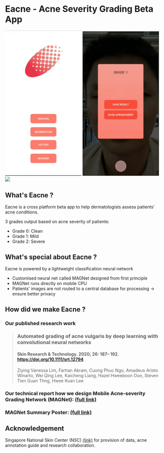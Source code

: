 # Eacne - Acne Severity Grading Beta App

<span><img src="resources/app_1.png" width="250"/></span>
<span><img src="resources/app_2.png" width="250"/></span>
<span><img src="resources/app_3.gif" width="265"/></span>


## What's Eacne ?
Eacne is a cross platform beta app to help dermatologists assess patients' acne conditions.

3 grades output based on acne severity of patients:
- Grade 0: Clean
- Grade 1: Mild
- Grade 2: Severe


## What's special about Eacne ?
Eacne is powered by a lightweight classification neural network
- Customised neural net called MAGNet designed from first principle
- MAGNet runs directly on mobile CPU
- Patients' images are not routed to a central database for processing -> ensure better privacy


## How did we make Eacne ?
### Our published research work
> ### Automated grading of acne vulgaris by deep learning with convolutional neural networks
> #### Skin Research & Technology. 2020; 26: 187– 192. https://doi.org/10.1111/srt.12794
> Ziying Vanessa Lim, Farhan Akram, Cuong Phuc Ngo, Amadeus Aristo Winarto, Wei Qing Lee, Kaicheng Liang, Hazel Hweeboon Oon, Steven Tien Guan Thng, Hwee Kuan Lee


### Our technical report how we design Mobile Acne-severity Grading Network (MAGNet): [(full link)](https://drive.google.com/file/d/16fMoO-TsQ8kdw0IQVeG4sEh6rHxWNLVi/view?usp=sharing)


### MAGNet Summary Poster: [(full link)](https://drive.google.com/file/d/12eHP8VXvuZFE5Z81SLjhBBwN3pj9_DGv/view?usp=sharing)


## Acknowledgement
Singapore National Skin Center (NSC) [(link)](https://www.nsc.com.sg/Pages/index.aspx) for provision of data, acne annotation guide and research collaboration.
